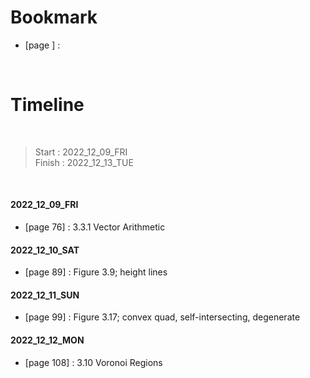 # Bookmark

- [page ] : 

<br>

# Timeline

<br>

>Start   : 2022_12_09_FRI<br>
>Finish  : 2022_12_13_TUE

<br>

#### 2022_12_09_FRI
- [page 76] : 3.3.1 Vector Arithmetic 

#### 2022_12_10_SAT
- [page 89] : Figure 3.9; height lines

#### 2022_12_11_SUN
- [page 99] : Figure 3.17; convex quad, self-intersecting, degenerate

#### 2022_12_12_MON
- [page 108] : 3.10 Voronoi Regions
